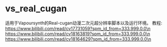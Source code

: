# vs_real_cugan
适用于Vapoursynth的Real-cugan动漫二次元超分辨率脚本以及运行环境。
教程:
https://www.bilibili.com/read/cv17731059?spm_id_from=333.999.0.0\n
https://www.bilibili.com/read/cv18163819?spm_id_from=333.999.0.0\n
https://www.bilibili.com/read/cv18164629?spm_id_from=333.999.0.0\n
